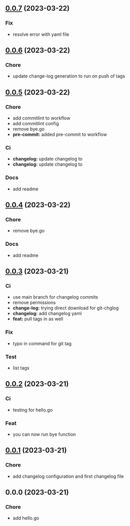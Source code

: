 
<a name="0.0.7"></a>
## [0.0.7](/compare/0.0.6...0.0.7) (2023-03-22)

### Fix

* resolve error with yaml file


<a name="0.0.6"></a>
## [0.0.6](/compare/0.0.5...0.0.6) (2023-03-22)

### Chore

* update change-log generation to run on push of tags


<a name="0.0.5"></a>
## [0.0.5](/compare/0.0.4...0.0.5) (2023-03-22)

### Chore

* add commitlint to workflow
* add commitlint config
* remove bye.go
* **pre-commit:** added pre-commit to workflow

### Ci

* **changelog:** update changelog to
* **changelog:** update changelog to

### Docs

* add readme


<a name="0.0.4"></a>
## [0.0.4](/compare/0.0.3...0.0.4) (2023-03-22)

### Chore

* remove bye.go

### Docs

* add readme


<a name="0.0.3"></a>
## [0.0.3](/compare/0.0.2...0.0.3) (2023-03-21)

### Ci

* use main branch for changelog commits
* remove permissions
* **change-log:** trying direct download for git-chglog
* **changelog:** add changelog yaml
* **feat:** pull tags in as well

### Fix

* typo in command for git tag

### Test

* list tags


<a name="0.0.2"></a>
## [0.0.2](/compare/0.0.1...0.0.2) (2023-03-21)

### Ci

* testing for hello.go

### Feat

* you can now run bye function


<a name="0.0.1"></a>
## [0.0.1](/compare/0.0.0...0.0.1) (2023-03-21)

### Chore

* add changelog configuration and first changelog file


<a name="0.0.0"></a>
## 0.0.0 (2023-03-21)

### Chore

* add hello.go

